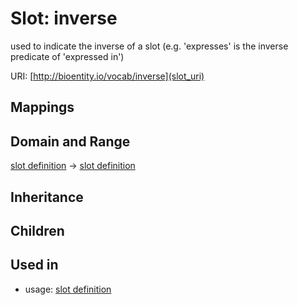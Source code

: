# Slot: inverse


used to indicate the inverse of a slot (e.g. 'expresses' is the inverse predicate of 'expressed in')

URI: [http://bioentity.io/vocab/inverse](slot_uri)
## Mappings

## Domain and Range

[slot definition](SlotDefinition.md) -> [slot definition](SlotDefinition.md)
## Inheritance

## Children

## Used in

 *  usage: [slot definition](SlotDefinition.md)

